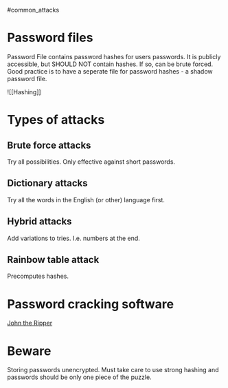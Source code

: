 #common_attacks 


# Password files
Password File contains password hashes for users passwords. It is publicly accessible, but SHOULD NOT contain hashes. If so, can be brute forced. 
Good practice is to have a seperate file for password hashes - a shadow password file. 

![[Hashing]]


# Types of attacks

## Brute force attacks
Try all possibilities. Only effective against short passwords.

## Dictionary attacks
Try all the words in the English (or other) language first.

## Hybrid attacks
Add variations to tries. I.e. numbers at the end.

## Rainbow table attack
Precomputes hashes.


# Password cracking software
	
[John the Ripper](https://www.openwall.com/john/)


# Beware
Storing passwords unencrypted. 
Must take care to use strong hashing and passwords should be only one piece of the puzzle. 